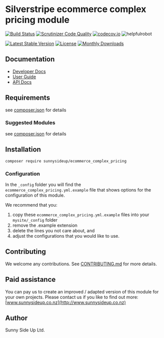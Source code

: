 # Silverstripe ecommerce complex pricing module
[![Build Status](https://travis-ci.org/sunnysideup/silverstripe-ecommerce_complex_pricing.svg?branch=master)](https://travis-ci.org/sunnysideup/silverstripe-ecommerce_complex_pricing)
[![Scrutinizer Code Quality](https://scrutinizer-ci.com/g/sunnysideup/silverstripe-ecommerce_complex_pricing/badges/quality-score.png?b=master)](https://scrutinizer-ci.com/g/sunnysideup/silverstripe-ecommerce_complex_pricing/?branch=master)
[![codecov.io](https://codecov.io/github/sunnysideup/silverstripe-ecommerce_complex_pricing/coverage.svg?branch=master)](https://codecov.io/github/sunnysideup/silverstripe-ecommerce_complex_pricing?branch=master)
![helpfulrobot](https://helpfulrobot.io/sunnysideup/ecommerce_complex_pricing/badge)

[![Latest Stable Version](https://poser.pugx.org/sunnysideup/ecommerce_complex_pricing/version)](https://packagist.org/packages/sunnysideup/ecommerce_complex_pricing)
[![License](https://poser.pugx.org/sunnysideup/ecommerce_complex_pricing/license)](https://packagist.org/packages/sunnysideup/ecommerce_complex_pricing)
[![Monthly Downloads](https://poser.pugx.org/sunnysideup/ecommerce_complex_pricing/d/monthly)](https://packagist.org/packages/sunnysideup/ecommerce_complex_pricing)


## Documentation



 * [Developer Docs](docs/en/INDEX.md)
 * [User Guide](docs/en/userguide.md)
 * [API Docs](http://docs.ssmods.com/sunnysideup/ecommerce_complex_pricing/classes.xhtml)

## Requirements



see [composer.json](composer.json) for details

### Suggested Modules



see [composer.json](composer.json) for details


## Installation


```
composer require sunnysideup/ecommerce_complex_pricing
```

### Configuration



In the `_config` folder you will find the `ecommerce_complex_pricing.yml.example`
file that shows options for the configuration of this module.

We recommend that you:

  1. copy these `ecommerce_complex_pricing.yml.example` files into your
`mysite/_config` folder
  2. remove the .example extension
  3. delete the lines you not care about, and
  4. adjust the configurations that you would like to use.


## Contributing



We welcome any contributions. See [CONTRIBUTING.md](CONTRIBUTING.md) for more details.

## Paid assistance



You can pay us to create an improved / adapted version of this module for your own projects.  Please contact us if you like to find out more: [www.sunnysideup.co.nz](http://www.sunnysideup.co.nz)

## Author



Sunny Side Up Ltd.
